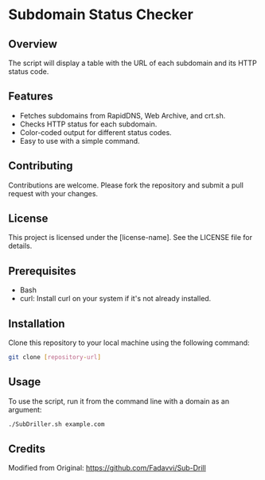 # Subdomain Status Checker


## Overview
The script will display a table with the URL of each subdomain and its HTTP status code.

## Features
- Fetches subdomains from RapidDNS, Web Archive, and crt.sh.
- Checks HTTP status for each subdomain.
- Color-coded output for different status codes.
- Easy to use with a simple command.

## Contributing
Contributions are welcome. Please fork the repository and submit a pull request with your changes.

## License
This project is licensed under the [license-name]. See the LICENSE file for details.

## Prerequisites
- Bash
- curl: Install curl on your system if it's not already installed.

## Installation
Clone this repository to your local machine using the following command:
```bash
git clone [repository-url]
```
## Usage
To use the script, run it from the command line with a domain as an argument:

```bash
./SubDriller.sh example.com
```

## Credits
Modified from Original: https://github.com/Fadavvi/Sub-Drill
